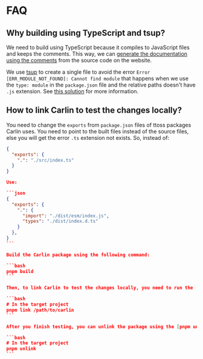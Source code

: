 # FAQ

## Why building using TypeScript and tsup?

We need to build using TypeScript because it compiles to JavaScript files and keeps the comments. This way, we can [generate the documentation using the comments](https://github.com/ttoss/ttoss/blob/main/docs/website/plugins/carlin/getComments.js) from the source code on the website.

We use [tsup]() to create a single file to avoid the error `Error [ERR_MODULE_NOT_FOUND]: Cannot find module` that happens when we use the `type: module` in the `package.json` file and the relative paths doesn't have `.js` extension. See [this solution](https://www.npmjs.com/package/ts-add-js-extension) for more information.

## How to link Carlin to test the changes locally?

You need to change the `exports` from `package.json` files of ttoss packages Carlin uses. You need to point to the built files instead of the source files, else you will get the error `.ts` extension not exists. So, instead of:

````json
{
  "exports": {
    ".": "./src/index.ts"
  }
}

Use:

```json
{
  "exports": {
    ".": {
      "import": "./dist/esm/index.js",
      "types": "./dist/index.d.ts"
    }
  },
}
```

Build the Carlin package using the following command:

```bash
pnpm build
```

Then, to link Carlin to test the changes locally, you need to run the [pnpm link](https://pnpm.io/cli/link) command in the target project.

```bash
# In the target project
pnpm link /path/to/carlin
```

After you finish testing, you can unlink the package using the [pnpm unlink](https://pnpm.io/cli/unlink) command.

```bash
# In the target project
pnpm unlink
```
````
